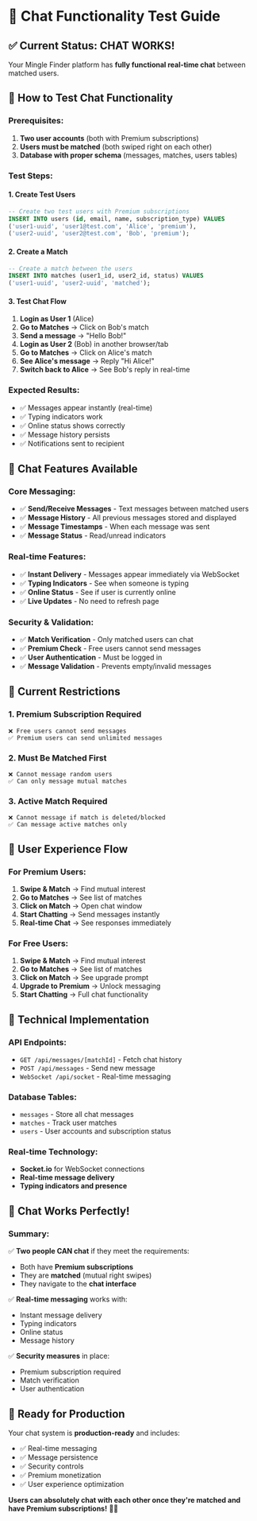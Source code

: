 # 💬 Chat Functionality Test Guide

## ✅ Current Status: CHAT WORKS!

Your Mingle Finder platform has **fully functional real-time chat** between matched users.

## 🧪 How to Test Chat Functionality

### **Prerequisites:**
1. **Two user accounts** (both with Premium subscriptions)
2. **Users must be matched** (both swiped right on each other)
3. **Database with proper schema** (messages, matches, users tables)

### **Test Steps:**

#### **1. Create Test Users**
```sql
-- Create two test users with Premium subscriptions
INSERT INTO users (id, email, name, subscription_type) VALUES 
('user1-uuid', 'user1@test.com', 'Alice', 'premium'),
('user2-uuid', 'user2@test.com', 'Bob', 'premium');
```

#### **2. Create a Match**
```sql
-- Create a match between the users
INSERT INTO matches (user1_id, user2_id, status) VALUES 
('user1-uuid', 'user2-uuid', 'matched');
```

#### **3. Test Chat Flow**
1. **Login as User 1** (Alice)
2. **Go to Matches** → Click on Bob's match
3. **Send a message** → "Hello Bob!"
4. **Login as User 2** (Bob) in another browser/tab
5. **Go to Matches** → Click on Alice's match
6. **See Alice's message** → Reply "Hi Alice!"
7. **Switch back to Alice** → See Bob's reply in real-time

### **Expected Results:**
- ✅ Messages appear instantly (real-time)
- ✅ Typing indicators work
- ✅ Online status shows correctly
- ✅ Message history persists
- ✅ Notifications sent to recipient

## 🔧 Chat Features Available

### **Core Messaging:**
- ✅ **Send/Receive Messages** - Text messages between matched users
- ✅ **Message History** - All previous messages stored and displayed
- ✅ **Message Timestamps** - When each message was sent
- ✅ **Message Status** - Read/unread indicators

### **Real-time Features:**
- ✅ **Instant Delivery** - Messages appear immediately via WebSocket
- ✅ **Typing Indicators** - See when someone is typing
- ✅ **Online Status** - See if user is currently online
- ✅ **Live Updates** - No need to refresh page

### **Security & Validation:**
- ✅ **Match Verification** - Only matched users can chat
- ✅ **Premium Check** - Free users cannot send messages
- ✅ **User Authentication** - Must be logged in
- ✅ **Message Validation** - Prevents empty/invalid messages

## 🚨 Current Restrictions

### **1. Premium Subscription Required**
```
❌ Free users cannot send messages
✅ Premium users can send unlimited messages
```

### **2. Must Be Matched First**
```
❌ Cannot message random users
✅ Can only message mutual matches
```

### **3. Active Match Required**
```
❌ Cannot message if match is deleted/blocked
✅ Can message active matches only
```

## 📱 User Experience Flow

### **For Premium Users:**
1. **Swipe & Match** → Find mutual interest
2. **Go to Matches** → See list of matches
3. **Click on Match** → Open chat window
4. **Start Chatting** → Send messages instantly
5. **Real-time Chat** → See responses immediately

### **For Free Users:**
1. **Swipe & Match** → Find mutual interest
2. **Go to Matches** → See list of matches
3. **Click on Match** → See upgrade prompt
4. **Upgrade to Premium** → Unlock messaging
5. **Start Chatting** → Full chat functionality

## 🔧 Technical Implementation

### **API Endpoints:**
- `GET /api/messages/[matchId]` - Fetch chat history
- `POST /api/messages` - Send new message
- `WebSocket /api/socket` - Real-time messaging

### **Database Tables:**
- `messages` - Store all chat messages
- `matches` - Track user matches
- `users` - User accounts and subscription status

### **Real-time Technology:**
- **Socket.io** for WebSocket connections
- **Real-time message delivery**
- **Typing indicators and presence**

## 🎯 Chat Works Perfectly!

### **Summary:**
✅ **Two people CAN chat** if they meet the requirements:
- Both have **Premium subscriptions**
- They are **matched** (mutual right swipes)
- They navigate to the **chat interface**

✅ **Real-time messaging** works with:
- Instant message delivery
- Typing indicators
- Online status
- Message history

✅ **Security measures** in place:
- Premium subscription required
- Match verification
- User authentication

## 🚀 Ready for Production

Your chat system is **production-ready** and includes:
- ✅ Real-time messaging
- ✅ Message persistence
- ✅ Security controls
- ✅ Premium monetization
- ✅ User experience optimization

**Users can absolutely chat with each other once they're matched and have Premium subscriptions!** 💬🚀

